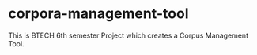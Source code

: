 # corpora-management-tool
This is BTECH 6th semester Project which creates a Corpus Management Tool.
